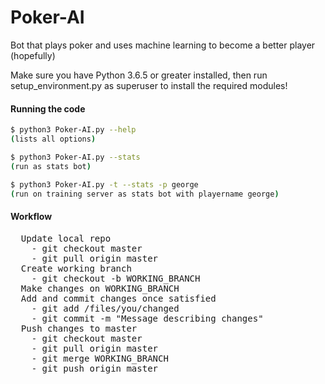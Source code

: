 # Poker-AI
Bot that plays poker and uses machine learning to become a better player (hopefully)

Make sure you have Python 3.6.5 or greater installed, then run setup_environment.py as superuser to install the required modules!
#### Running the code
```sh
$ python3 Poker-AI.py --help
(lists all options)

$ python3 Poker-AI.py --stats
(run as stats bot)

$ python3 Poker-AI.py -t --stats -p george
(run on training server as stats bot with playername george)
```
#### Workflow
<pre>
  Update local repo
    - git checkout master
    - git pull origin master
  Create working branch
    - git checkout -b WORKING_BRANCH
  Make changes on WORKING_BRANCH
  Add and commit changes once satisfied
    - git add /files/you/changed
    - git commit -m "Message describing changes"
  Push changes to master
    - git checkout master
    - git pull origin master
    - git merge WORKING_BRANCH
    - git push origin master
</pre>

